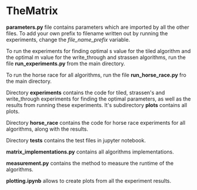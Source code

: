 # TheMatrix
**parameters.py** file contains parameters which are imported by all the other files. To add your own prefix to filename written out by running the experiments, 
change the *file_name_prefix* variable. 

To run the experiments for finding optimal s value for the tiled algorithm and the optimal m value for the write_through and strassen algorithms, 
run the file **run_experiments.py** from the main directory.

To run the horse race for all algorithms, run the file **run_horse_race.py** fro the main directory.

Directory **experiments** contains the code for tiled, strassen's and write_through experiments for finding the optimal parameters, as well as the results 
from running these experiments. It's subdirectory **plots** contains all plots.

Directory **horse_race** contains the code for horse race experiments for all algorithms, along with the results.

Directory **tests** contains the test files in jupyter notebook. 

**matrix_implementations.py** contains all algorithms implementations.

**measurement.py** contains the method to measure the runtime of the algorithms.

**plotting.ipynb** allows to create plots from all the experiment results.
